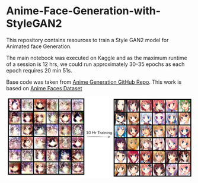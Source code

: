 # Anime-Face-Generation-with-StyleGAN2
This repository contains resources to train a Style GAN2 model for Animated face Generation.

The main notebook was executed on Kaggle and as the maximum runtime of a session is 12 hrs, we could run approximately 30-35 epochs as each epoch requires 20 min 51s.

Base code was taken from [Anime Generation GitHub Repo](https://github.com/aniruddhapal211316/anime_generation). This work is based on [Anime Faces Dataset]([[https://github.com/aniruddhapal211316/anime_generation])


<img src="Images/Epoch and Images.png" width="3000">
